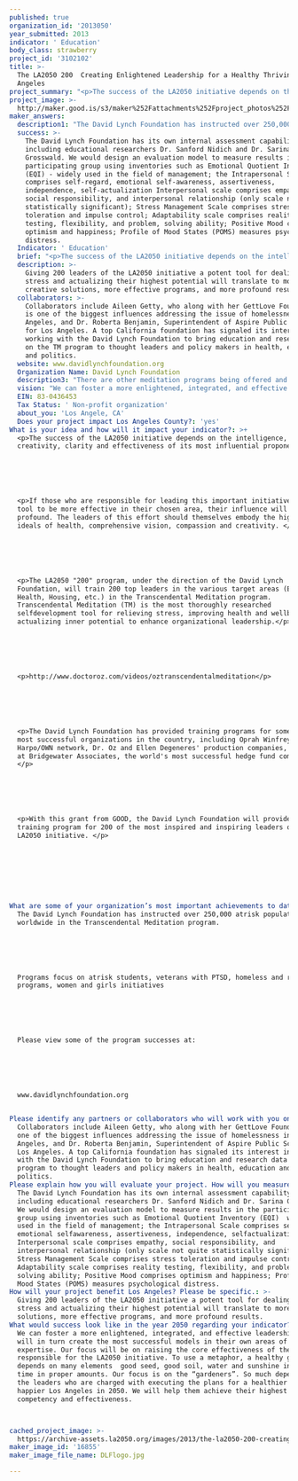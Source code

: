 ```yaml
---
published: true
organization_id: '2013050'
year_submitted: 2013
indicator: ' Education'
body_class: strawberry
project_id: '3102102'
title: >-
  The LA2050 200  Creating Enlightened Leadership for a Healthy Thriving Los
  Angeles
project_summary: "<p>The success of the LA2050 initiative depends on the intelligence, creativity, clarity and effectiveness of its most influential proponents.</p>\r\n\r\n<p>If those who are responsible for leading this important initiative have a tool to be more effective in their chosen area, their influence will be more profound. The leaders of this effort should themselves embody the highest ideals of health, comprehensive vision, compassion and creativity. </p>\r\n\r\n<p>The LA2050 \"200\" program, under the direction of the David Lynch Foundation, will train 200 top leaders in the various target areas (Education, Health, Housing, etc.) in the Transcendental Meditation program. Transcendental Meditation (TM) is the most thoroughly researched self-development tool for relieving stress, improving health and well-being, and actualizing inner potential to enhance organizational leadership.</p>\r\n\r\n<p>http://www.doctoroz.com/videos/oz-transcendental-meditation</p>\r\n\r\n<p>The David Lynch Foundation has provided training programs for some of the most successful organizations in the country, including Oprah Winfrey's Harpo/OWN network, Dr. Oz and Ellen Degeneres' production companies, employees at Bridgewater Associates, the world's most successful hedge fund company. </p>\r\n\r\n<p>With this grant from GOOD, the David Lynch Foundation will provide a custom training program for 200 of the most inspired and inspiring leaders of the LA2050 initiative. </p>\r\n\r\n\r\n"
project_image: >-
  http://maker.good.is/s3/maker%252Fattachments%252Fproject_photos%252Fimages%252F16855%252Fdisplay%252FDLFlogo.jpg=c570x385
maker_answers:
  description1: "The David Lynch Foundation has instructed over 250,000 at-risk populations worldwide in the Transcendental Meditation program. \r\n\r\nPrograms focus on at-risk students, veterans with PTSD, homeless and retraining programs, women and girls initiatives\r\n\r\nPlease view some of the program successes at:\r\n\r\nwww.davidlynchfoundation.org\r\n"
  success: >-
    The David Lynch Foundation has its own internal assessment capability,
    including educational researchers Dr. Sanford Nidich and Dr. Sarina
    Grosswald. We would design an evaluation model to measure results in the
    participating group using inventories such as Emotional Quotient Inventory
    (EQI) - widely used in the field of management; the Intrapersonal Scale
    comprises self-regard, emotional self-awareness, assertiveness,
    independence, self-actualization Interpersonal scale comprises empathy,
    social responsibility, and interpersonal relationship (only scale not quite
    statistically significant); Stress Management Scale comprises stress
    toleration and impulse control; Adaptability scale comprises reality
    testing, flexibility, and problem, solving ability; Positive Mood comprises
    optimism and happiness; Profile of Mood States (POMS) measures psychological
    distress.
  Indicator: ' Education'
  brief: "<p>The success of the LA2050 initiative depends on the intelligence, creativity, clarity and effectiveness of its most influential proponents.</p>\r\n\r\n<p>If those who are responsible for leading this important initiative have a tool to be more effective in their chosen area, their influence will be more profound. The leaders of this effort should themselves embody the highest ideals of health, comprehensive vision, compassion and creativity. </p>\r\n\r\n<p>The LA2050 \"200\" program, under the direction of the David Lynch Foundation, will train 200 top leaders in the various target areas (Education, Health, Housing, etc.) in the Transcendental Meditation program. Transcendental Meditation (TM) is the most thoroughly researched self-development tool for relieving stress, improving health and well-being, and actualizing inner potential to enhance organizational leadership.</p>\r\n\r\n<p>http://www.doctoroz.com/videos/oz-transcendental-meditation</p>\r\n\r\n<p>The David Lynch Foundation has provided training programs for some of the most successful organizations in the country, including Oprah Winfrey's Harpo/OWN network, Dr. Oz and Ellen Degeneres' production companies, employees at Bridgewater Associates, the world's most successful hedge fund company. </p>\r\n\r\n<p>With this grant from GOOD, the David Lynch Foundation will provide a custom training program for 200 of the most inspired and inspiring leaders of the LA2050 initiative. </p>\r\n\r\n\r\n"
  description: >-
    Giving 200 leaders of the LA2050 initiative a potent tool for dealing with
    stress and actualizing their highest potential will translate to more
    creative solutions, more effective programs, and more profound results. 
  collaborators: >-
    Collaborators include Aileen Getty, who along with her GettLove Foundation,
    is one of the biggest influences addressing the issue of homelessness in Los
    Angeles, and Dr. Roberta Benjamin, Superintendent of Aspire Public Schools
    for Los Angeles. A top California foundation has signaled its interest in
    working with the David Lynch Foundation to bring education and research data
    on the TM program to thought leaders and policy makers in health, education
    and politics.
  website: www.davidlynchfoundation.org
  Organization Name: David Lynch Foundation
  description3: "There are other meditation programs being offered and taught - mindfullness meditation, zen meditation, Chopra, relaxation response. \r\n\r\nMeditations are different and have different effects and benefits. TM is the most thoroughly researched and published form of meditation. Its benefits, derived from the simple, natural, effortless system allowing for \"automatic self-transcending\" are holistic and comprehensive. \r\n\r\nWe support all programs offering meditation to bring peace and relief to suffering people."
  vision: "We can foster a more enlightened, integrated, and effective leadership who will in turn create the most successful models in their own areas of expertise. Our focus will be on raising the core effectiveness of the leaders responsible for the LA2050 initiative. To use a metaphor, a healthy garden depends on many elements - good seed, good soil, water and sunshine in proper time in proper amounts. Our focus is on the “gardeners”. So much depends on the leaders who are charged with executing the plans for a healthier and happier Los Angeles in 2050. We will help them achieve their highest level of competency and effectiveness.\r\n"
  EIN: 83-0436453
  Tax Status: ' Non-profit organization'
  about_you: 'Los Angele, CA'
  Does your project impact Los Angeles County?: 'yes'
What is your idea and how will it impact your indicator?: >+
  <p>The success of the LA2050 initiative depends on the intelligence,
  creativity, clarity and effectiveness of its most influential proponents.</p>






  <p>If those who are responsible for leading this important initiative have a
  tool to be more effective in their chosen area, their influence will be more
  profound. The leaders of this effort should themselves embody the highest
  ideals of health, comprehensive vision, compassion and creativity. </p>






  <p>The LA2050 "200" program, under the direction of the David Lynch
  Foundation, will train 200 top leaders in the various target areas (Education,
  Health, Housing, etc.) in the Transcendental Meditation program.
  Transcendental Meditation (TM) is the most thoroughly researched
  selfdevelopment tool for relieving stress, improving health and wellbeing, and
  actualizing inner potential to enhance organizational leadership.</p>






  <p>http://www.doctoroz.com/videos/oztranscendentalmeditation</p>






  <p>The David Lynch Foundation has provided training programs for some of the
  most successful organizations in the country, including Oprah Winfrey's
  Harpo/OWN network, Dr. Oz and Ellen Degeneres' production companies, employees
  at Bridgewater Associates, the world's most successful hedge fund company.
  </p>






  <p>With this grant from GOOD, the David Lynch Foundation will provide a custom
  training program for 200 of the most inspired and inspiring leaders of the
  LA2050 initiative. </p>








What are some of your organization’s most important achievements to date?: >+
  The David Lynch Foundation has instructed over 250,000 atrisk populations
  worldwide in the Transcendental Meditation program. 






  Programs focus on atrisk students, veterans with PTSD, homeless and retraining
  programs, women and girls initiatives






  Please view some of the program successes at:






  www.davidlynchfoundation.org


Please identify any partners or collaborators who will work with you on this project.: >-
  Collaborators include Aileen Getty, who along with her GettLove Foundation, is
  one of the biggest influences addressing the issue of homelessness in Los
  Angeles, and Dr. Roberta Benjamin, Superintendent of Aspire Public Schools for
  Los Angeles. A top California foundation has signaled its interest in working
  with the David Lynch Foundation to bring education and research data on the TM
  program to thought leaders and policy makers in health, education and
  politics.
Please explain how you will evaluate your project. How will you measure success?: >-
  The David Lynch Foundation has its own internal assessment capability,
  including educational researchers Dr. Sanford Nidich and Dr. Sarina Grosswald.
  We would design an evaluation model to measure results in the participating
  group using inventories such as Emotional Quotient Inventory (EQI)  widely
  used in the field of management; the Intrapersonal Scale comprises selfregard,
  emotional selfawareness, assertiveness, independence, selfactualization
  Interpersonal scale comprises empathy, social responsibility, and
  interpersonal relationship (only scale not quite statistically significant);
  Stress Management Scale comprises stress toleration and impulse control;
  Adaptability scale comprises reality testing, flexibility, and problem,
  solving ability; Positive Mood comprises optimism and happiness; Profile of
  Mood States (POMS) measures psychological distress.
How will your project benefit Los Angeles? Please be specific.: >-
  Giving 200 leaders of the LA2050 initiative a potent tool for dealing with
  stress and actualizing their highest potential will translate to more creative
  solutions, more effective programs, and more profound results. 
What would success look like in the year 2050 regarding your indicator?: >+
  We can foster a more enlightened, integrated, and effective leadership who
  will in turn create the most successful models in their own areas of
  expertise. Our focus will be on raising the core effectiveness of the leaders
  responsible for the LA2050 initiative. To use a metaphor, a healthy garden
  depends on many elements  good seed, good soil, water and sunshine in proper
  time in proper amounts. Our focus is on the “gardeners”. So much depends on
  the leaders who are charged with executing the plans for a healthier and
  happier Los Angeles in 2050. We will help them achieve their highest level of
  competency and effectiveness.



cached_project_image: >-
  https://archive-assets.la2050.org/images/2013/the-la2050-200-creating-enlightened-leadership-for-a-healthy-thriving-los-angeles/maker.good.is/s3/maker%252Fattachments%252Fproject_photos%252Fimages%252F16855%252Fdisplay%252FDLFlogo.jpg=c570x385.jpg
maker_image_id: '16855'
maker_image_file_name: DLFlogo.jpg

---
```

